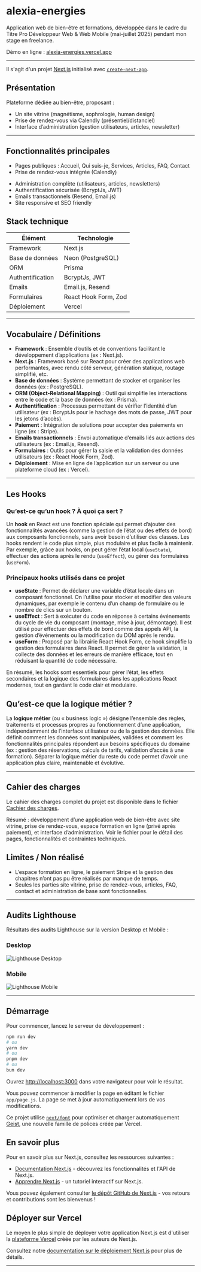 # alexia-energies

Application web de bien-être et formations, développée dans le cadre du Titre Pro Développeur Web & Web Mobile (mai-juillet 2025) pendant mon stage en freelance.

Démo en ligne : [alexia-energies.vercel.app](https://alexia-energies.vercel.app/)

---

Il s'agit d'un projet [Next.js](https://nextjs.org) initialisé avec [`create-next-app`](https://nextjs.org/docs/app/api-reference/cli/create-next-app).

## Présentation

Plateforme dédiée au bien-être, proposant :

- Un site vitrine (magnétisme, sophrologie, human design)
- Prise de rendez-vous via Calendly (présentiel/distanciel)
- Interface d’administration (gestion utilisateurs, articles, newsletter)

---

## Fonctionnalités principales

- Pages publiques : Accueil, Qui suis-je, Services, Articles, FAQ, Contact
- Prise de rendez-vous intégrée (Calendly)
<!-- - Espace formation privé (achat via Stripe, accès sécurisé, contenus multimédias) -->
- Administration complète (utilisateurs, articles, newsletters)
- Authentification sécurisée (BcryptJs, JWT)
- Emails transactionnels (Resend, Email.js)
- Site responsive et SEO friendly

## Stack technique

| Élément          | Technologie          |
| ---------------- | -------------------- |
| Framework        | Next.js              |
| Base de données  | Neon (PostgreSQL)    |
| ORM              | Prisma               |
| Authentification | BcryptJs, JWT        |
| Emails           | Email.js, Resend     |
| Formulaires      | React Hook Form, Zod |
| Déploiement      | Vercel               |

---

## Vocabulaire / Définitions

- **Framework** : Ensemble d’outils et de conventions facilitant le développement d’applications (ex : Next.js).
- **Next.js** : Framework basé sur React pour créer des applications web performantes, avec rendu côté serveur, génération statique, routage simplifié, etc.
- **Base de données** : Système permettant de stocker et organiser les données (ex : PostgreSQL).
- **ORM (Object-Relational Mapping)** : Outil qui simplifie les interactions entre le code et la base de données (ex : Prisma).
- **Authentification** : Processus permettant de vérifier l’identité d’un utilisateur (ex : BcryptJs pour le hachage des mots de passe, JWT pour les jetons d’accès).
- **Paiement** : Intégration de solutions pour accepter des paiements en ligne (ex : Stripe).
- **Emails transactionnels** : Envoi automatique d’emails liés aux actions des utilisateurs (ex : Email.js, Resend).
- **Formulaires** : Outils pour gérer la saisie et la validation des données utilisateurs (ex : React Hook Form, Zod).
- **Déploiement** : Mise en ligne de l’application sur un serveur ou une plateforme cloud (ex : Vercel).

---

## Les Hooks

### Qu’est-ce qu’un hook ? À quoi ça sert ?

Un **hook** en React est une fonction spéciale qui permet d’ajouter des fonctionnalités avancées (comme la gestion de l’état ou des effets de bord) aux composants fonctionnels, sans avoir besoin d’utiliser des classes. Les hooks rendent le code plus simple, plus modulaire et plus facile à maintenir. Par exemple, grâce aux hooks, on peut gérer l’état local (`useState`), effectuer des actions après le rendu (`useEffect`), ou gérer des formulaires (`useForm`).

### Principaux hooks utilisés dans ce projet

- **useState** : Permet de déclarer une variable d’état locale dans un composant fonctionnel. On l’utilise pour stocker et modifier des valeurs dynamiques, par exemple le contenu d’un champ de formulaire ou le nombre de clics sur un bouton.
- **useEffect** : Sert à exécuter du code en réponse à certains événements du cycle de vie du composant (montage, mise à jour, démontage). Il est utilisé pour effectuer des effets de bord comme des appels API, la gestion d’événements ou la modification du DOM après le rendu.
- **useForm** : Proposé par la librairie React Hook Form, ce hook simplifie la gestion des formulaires dans React. Il permet de gérer la validation, la collecte des données et les erreurs de manière efficace, tout en réduisant la quantité de code nécessaire.

En résumé, les hooks sont essentiels pour gérer l’état, les effets secondaires et la logique des formulaires dans les applications React modernes, tout en gardant le code clair et modulaire.

## Qu’est-ce que la logique métier ?

La **logique métier** (ou « business logic ») désigne l’ensemble des règles, traitements et processus propres au fonctionnement d’une application, indépendamment de l’interface utilisateur ou de la gestion des données. Elle définit comment les données sont manipulées, validées et comment les fonctionnalités principales répondent aux besoins spécifiques du domaine (ex : gestion des réservations, calculs de tarifs, validation d’accès à une formation). Séparer la logique métier du reste du code permet d’avoir une application plus claire, maintenable et évolutive.

---

## Cahier des charges

Le cahier des charges complet du projet est disponible dans le fichier [Cachier des charges](./cahier-des-charges.md).

Résumé : développement d’une application web de bien-être avec site vitrine, prise de rendez-vous, espace formation en ligne (privé après paiement), et interface d’administration. Voir le fichier pour le détail des pages, fonctionnalités et contraintes techniques.

## Limites / Non réalisé

- L’espace formation en ligne, le paiement Stripe et la gestion des chapitres n’ont pas pu être réalisés par manque de temps.
- Seules les parties site vitrine, prise de rendez-vous, articles, FAQ, contact et administration de base sont fonctionnelles.

---

## Audits Lighthouse

Résultats des audits Lighthouse sur la version Desktop et Mobile :

### Desktop

![Lighthouse Desktop](public/img/readme/Desktop.png)

### Mobile

![Lighthouse Mobile](public/img/readme/Mobile.png)

---

## Démarrage

Pour commencer, lancez le serveur de développement :

```bash
npm run dev
# ou
yarn dev
# ou
pnpm dev
# ou
bun dev
```

Ouvrez [http://localhost:3000](http://localhost:3000) dans votre navigateur pour voir le résultat.

Vous pouvez commencer à modifier la page en éditant le fichier `app/page.js`. La page se met à jour automatiquement lors de vos modifications.

Ce projet utilise [`next/font`](https://nextjs.org/docs/app/building-your-application/optimizing/fonts) pour optimiser et charger automatiquement [Geist](https://vercel.com/font), une nouvelle famille de polices créée par Vercel.

## En savoir plus

Pour en savoir plus sur Next.js, consultez les ressources suivantes :

- [Documentation Next.js](https://nextjs.org/docs) - découvrez les fonctionnalités et l'API de Next.js.
- [Apprendre Next.js](https://nextjs.org/learn) - un tutoriel interactif sur Next.js.

Vous pouvez également consulter [le dépôt GitHub de Next.js](https://github.com/vercel/next.js) - vos retours et contributions sont les bienvenus !

## Déployer sur Vercel

Le moyen le plus simple de déployer votre application Next.js est d'utiliser la [plateforme Vercel](https://vercel.com/new?utm_medium=default-template&filter=next.js&utm_source=create-next-app&utm_campaign=create-next-app-readme) créée par les auteurs de Next.js.

Consultez notre [documentation sur le déploiement Next.js](https://nextjs.org/docs/app/building-your-application/deploying) pour plus de détails.

---
